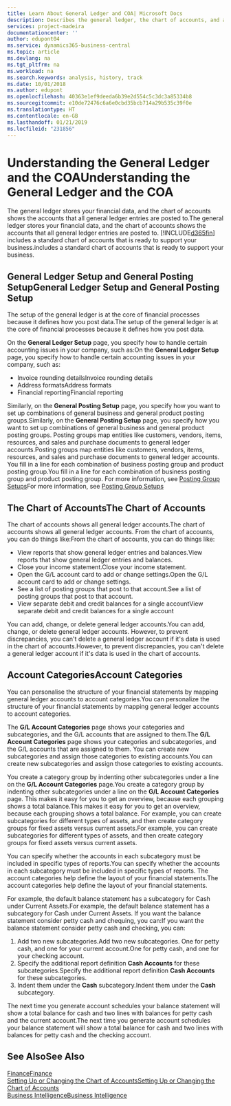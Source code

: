 ```yaml
---
title: Learn About General Ledger and COA| Microsoft Docs
description: Describes the general ledger, the chart of accounts, and account categories.
services: project-madeira
documentationcenter: ''
author: edupont04
ms.service: dynamics365-business-central
ms.topic: article
ms.devlang: na
ms.tgt_pltfrm: na
ms.workload: na
ms.search.keywords: analysis, history, track
ms.date: 10/01/2018
ms.author: edupont
ms.openlocfilehash: 40363e1ef9deeda6b39e2d554c5c3dc3a85334b8
ms.sourcegitcommit: e10de72476c6a6e0cbd35bcb714a29b535c39f0e
ms.translationtype: HT
ms.contentlocale: en-GB
ms.lasthandoff: 01/21/2019
ms.locfileid: "231856"
---
```

# <a name="understanding-the-general-ledger-and-the-coa"></a><span data-ttu-id="f6b69-103">Understanding the General Ledger and the COA</span><span class="sxs-lookup"><span data-stu-id="f6b69-103">Understanding the General Ledger and the COA</span></span>
<span data-ttu-id="f6b69-104">The general ledger stores your financial data, and the chart of accounts shows the accounts that all general ledger entries are posted to.</span><span class="sxs-lookup"><span data-stu-id="f6b69-104">The general ledger stores your financial data, and the chart of accounts shows the accounts that all general ledger entries are posted to.</span></span> [!INCLUDE[d365fin](includes/d365fin_md.md)] <span data-ttu-id="f6b69-105">includes a standard chart of accounts that is ready to support your business.</span><span class="sxs-lookup"><span data-stu-id="f6b69-105">includes a standard chart of accounts that is ready to support your business.</span></span>

## <a name="general-ledger-setup-and-general-posting-setup"></a><span data-ttu-id="f6b69-106">General Ledger Setup and General Posting Setup</span><span class="sxs-lookup"><span data-stu-id="f6b69-106">General Ledger Setup and General Posting Setup</span></span>
<span data-ttu-id="f6b69-107">The setup of the general ledger is at the core of financial processes because it defines how you post data.</span><span class="sxs-lookup"><span data-stu-id="f6b69-107">The setup of the general ledger is at the core of financial processes because it defines how you post data.</span></span>  

<span data-ttu-id="f6b69-108">On the **General Ledger Setup** page, you specify how to handle certain accounting issues in your company, such as:</span><span class="sxs-lookup"><span data-stu-id="f6b69-108">On the **General Ledger Setup** page, you specify how to handle certain accounting issues in your company, such as:</span></span>  

* <span data-ttu-id="f6b69-109">Invoice rounding details</span><span class="sxs-lookup"><span data-stu-id="f6b69-109">Invoice rounding details</span></span>  
* <span data-ttu-id="f6b69-110">Address formats</span><span class="sxs-lookup"><span data-stu-id="f6b69-110">Address formats</span></span>  
* <span data-ttu-id="f6b69-111">Financial reporting</span><span class="sxs-lookup"><span data-stu-id="f6b69-111">Financial reporting</span></span>  

<span data-ttu-id="f6b69-112">Similarly, on the **General Posting Setup** page, you specify how you want to set up combinations of general business and general product posting groups.</span><span class="sxs-lookup"><span data-stu-id="f6b69-112">Similarly, on the **General Posting Setup** page, you specify how you want to set up combinations of general business and general product posting groups.</span></span> <span data-ttu-id="f6b69-113">Posting groups map entities like customers, vendors, items, resources, and sales and purchase documents to general ledger accounts.</span><span class="sxs-lookup"><span data-stu-id="f6b69-113">Posting groups map entities like customers, vendors, items, resources, and sales and purchase documents to general ledger accounts.</span></span> <span data-ttu-id="f6b69-114">You fill in a line for each combination of business posting group and product posting group.</span><span class="sxs-lookup"><span data-stu-id="f6b69-114">You fill in a line for each combination of business posting group and product posting group.</span></span> <span data-ttu-id="f6b69-115">For more information, see [Posting Group Setups](finance-posting-groups.md)</span><span class="sxs-lookup"><span data-stu-id="f6b69-115">For more information, see [Posting Group Setups](finance-posting-groups.md)</span></span>  

## <a name="the-chart-of-accounts"></a><span data-ttu-id="f6b69-116">The Chart of Accounts</span><span class="sxs-lookup"><span data-stu-id="f6b69-116">The Chart of Accounts</span></span>
<span data-ttu-id="f6b69-117">The chart of accounts shows all general ledger accounts.</span><span class="sxs-lookup"><span data-stu-id="f6b69-117">The chart of accounts shows all general ledger accounts.</span></span> <span data-ttu-id="f6b69-118">From the chart of accounts, you can do things like:</span><span class="sxs-lookup"><span data-stu-id="f6b69-118">From the chart of accounts, you can do things like:</span></span>  

* <span data-ttu-id="f6b69-119">View reports that show general ledger entries and balances.</span><span class="sxs-lookup"><span data-stu-id="f6b69-119">View reports that show general ledger entries and balances.</span></span>  
* <span data-ttu-id="f6b69-120">Close your income statement.</span><span class="sxs-lookup"><span data-stu-id="f6b69-120">Close your income statement.</span></span>  
* <span data-ttu-id="f6b69-121">Open the G/L account card to add or change settings.</span><span class="sxs-lookup"><span data-stu-id="f6b69-121">Open the G/L account card to add or change settings.</span></span>  
* <span data-ttu-id="f6b69-122">See a list of posting groups that post to that account.</span><span class="sxs-lookup"><span data-stu-id="f6b69-122">See a list of posting groups that post to that account.</span></span>
* <span data-ttu-id="f6b69-123">View separate debit and credit balances for a single account</span><span class="sxs-lookup"><span data-stu-id="f6b69-123">View separate debit and credit balances for a single account</span></span>  

<span data-ttu-id="f6b69-124">You can add, change, or delete general ledger accounts.</span><span class="sxs-lookup"><span data-stu-id="f6b69-124">You can add, change, or delete general ledger accounts.</span></span> <span data-ttu-id="f6b69-125">However, to prevent discrepancies, you can't delete a general ledger account if it's data is used in the chart of accounts.</span><span class="sxs-lookup"><span data-stu-id="f6b69-125">However, to prevent discrepancies, you can't delete a general ledger account if it's data is used in the chart of accounts.</span></span>  

## <a name="account-categories"></a><span data-ttu-id="f6b69-126">Account Categories</span><span class="sxs-lookup"><span data-stu-id="f6b69-126">Account Categories</span></span>
<span data-ttu-id="f6b69-127">You can personalise the structure of your financial statements by mapping general ledger accounts to account categories.</span><span class="sxs-lookup"><span data-stu-id="f6b69-127">You can personalize the structure of your financial statements by mapping general ledger accounts to account categories.</span></span>  

<span data-ttu-id="f6b69-128">The **G/L Account Categories** page shows your categories and subcategories, and the G/L accounts that are assigned to them.</span><span class="sxs-lookup"><span data-stu-id="f6b69-128">The **G/L Account Categories** page shows your categories and subcategories, and the G/L accounts that are assigned to them.</span></span> <span data-ttu-id="f6b69-129">You can create new subcategories and assign those categories to existing accounts.</span><span class="sxs-lookup"><span data-stu-id="f6b69-129">You can create new subcategories and assign those categories to existing accounts.</span></span>  

<span data-ttu-id="f6b69-130">You create a category group by indenting other subcategories under a line on the **G/L Account Categories** page.</span><span class="sxs-lookup"><span data-stu-id="f6b69-130">You create a category group by indenting other subcategories under a line on the **G/L Account Categories** page.</span></span> <span data-ttu-id="f6b69-131">This makes it easy for you to get an overview, because each grouping shows a total balance.</span><span class="sxs-lookup"><span data-stu-id="f6b69-131">This makes it easy for you to get an overview, because each grouping shows a total balance.</span></span> <span data-ttu-id="f6b69-132">For example, you can create subcategories for different types of assets, and then create category groups for fixed assets versus current assets.</span><span class="sxs-lookup"><span data-stu-id="f6b69-132">For example, you can create subcategories for different types of assets, and then create category groups for fixed assets versus current assets.</span></span>  

<span data-ttu-id="f6b69-133">You can specify whether the accounts in each subcategory must be included in specific types of reports.</span><span class="sxs-lookup"><span data-stu-id="f6b69-133">You can specify whether the accounts in each subcategory must be included in specific types of reports.</span></span> <span data-ttu-id="f6b69-134">The account categories help define the layout of your financial statements.</span><span class="sxs-lookup"><span data-stu-id="f6b69-134">The account categories help define the layout of your financial statements.</span></span>  

<span data-ttu-id="f6b69-135">For example, the default balance statement has a subcategory for Cash under Current Assets.</span><span class="sxs-lookup"><span data-stu-id="f6b69-135">For example, the default balance statement has a subcategory for Cash under Current Assets.</span></span> <span data-ttu-id="f6b69-136">If you want the balance statement consider petty cash and chequing, you can:</span><span class="sxs-lookup"><span data-stu-id="f6b69-136">If you want the balance statement consider petty cash and checking, you can:</span></span>  

1. <span data-ttu-id="f6b69-137">Add two new subcategories.</span><span class="sxs-lookup"><span data-stu-id="f6b69-137">Add two new subcategories.</span></span> <span data-ttu-id="f6b69-138">One for petty cash, and one for your current account.</span><span class="sxs-lookup"><span data-stu-id="f6b69-138">One for petty cash, and one for your checking account.</span></span>  
2. <span data-ttu-id="f6b69-139">Specify the additional report definition **Cash Accounts** for these subcategories.</span><span class="sxs-lookup"><span data-stu-id="f6b69-139">Specify the additional report definition **Cash Accounts** for these subcategories.</span></span>  
3. <span data-ttu-id="f6b69-140">Indent them under the **Cash** subcategory.</span><span class="sxs-lookup"><span data-stu-id="f6b69-140">Indent them under the **Cash** subcategory.</span></span>  

<span data-ttu-id="f6b69-141">The next time you generate account schedules your balance statement will show a total balance for cash and two lines with balances for petty cash and the current account.</span><span class="sxs-lookup"><span data-stu-id="f6b69-141">The next time you generate account schedules your balance statement will show a total balance for cash and two lines with balances for petty cash and the checking account.</span></span>  

## <a name="see-also"></a><span data-ttu-id="f6b69-142">See Also</span><span class="sxs-lookup"><span data-stu-id="f6b69-142">See Also</span></span>
[<span data-ttu-id="f6b69-143">Finance</span><span class="sxs-lookup"><span data-stu-id="f6b69-143">Finance</span></span>](finance.md)  
[<span data-ttu-id="f6b69-144">Setting Up or Changing the Chart of Accounts</span><span class="sxs-lookup"><span data-stu-id="f6b69-144">Setting Up or Changing the Chart of Accounts</span></span>](finance-setup-chart-accounts.md)  
[<span data-ttu-id="f6b69-145">Business Intelligence</span><span class="sxs-lookup"><span data-stu-id="f6b69-145">Business Intelligence</span></span>](bi.md)  
